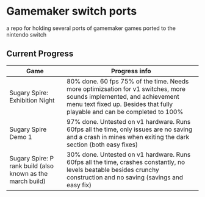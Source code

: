 # Gamemaker switch ports

a repo for holding several ports of gamemaker games ported to the nintendo switch

## Current Progress
| Game | Progress info |
| ------------- | ------------- |
| Sugary Spire: Exhibition Night | 80% done. 60 fps 75% of the time. Needs more optimizsation for v1 switches, more sounds implemented, and achievement menu text fixed up. Besides that fully playable and can be completed to 100%|
| Sugary Spire Demo 1 | 97% done. Untested on v1 hardware. Runs 60fps all the time, only issues are no saving and a crash in mines when exiting the dark section (both easy fixes)|
| Sugary Spire: P rank build (also known as the march build) | 30% done. Untested on v1 hardware. Runs 60fps all the time, crashes constantly, no levels beatable besides crunchy construction and no saving (savings and easy fix)|
